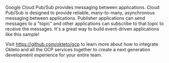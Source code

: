 Google Cloud Pub/Sub provides messaging between applications. Cloud Pub/Sub is designed to provide reliable, many-to-many, asynchronous messaging between applications. Publisher applications can send messages to a "topic" and other applications can subscribe to that topic to receive the messages. It's a great way to build event-driven applications like this sample! 

Visit https://github.com/okteto/gcp to learn more about how to integrate Okteto and all the GCP services together to create a next generation development experience for your entire team.